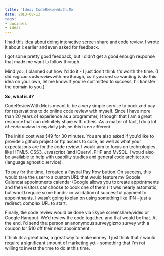 ```yaml
---
title: 'Idea: CodeReviewWith.Me'
date: 2013-08-13
tags:
- business
- ideas
---
```

I had this idea about doing interactive screen share and code review.  I wrote it about it earlier and even asked for feedback.

<!--more-->

I got some pretty good feedback, but I didn't get a good enough response that made me want to follow through.

Mind you, I planned out how I'd do it - I just don't think it's worth the time.  (I did register codereviewwith.me though, so if you end up wanting to do this idea on your own, let me know.  If you're committed to success, I'll transfer the domain to you.)

**So, what is it?**

CodeReviewWith.Me is meant to be a very simple service to book and pay for reservations to do online code review with myself.  Since I have more than 20 years of experience as a programmer, I thought that I am a great resource that can definitely share with others.  As a matter of fact, I do a lot of code review in my daily job, so this is no different.

The initial cost was $49 for 30 minutes.  You are also asked if you'd like to provide a github project or ftp access to code, as well as what your expectations are for the code review.  I would aim to focus on technologies like HTML5, CSS3, Javascript (and jQuery), PHP and MySQL.  I would also be available to help with usability studies and general code architecture (language agnostic service).

To pay for the time, I created a Paypal Pay Now button.  On success, this would take the user to a custom URL that would feature my Google Calendar appointments calendar (Google allows you to create appointments and then visitors can choose to book one of them.)  It was nearly automatic, but would require some hands-on validation of successful payment to appointments.  I wasn't going to plan on using something like IPN - just a redirect, complex URL to start.

Finally, the code review would be done via Skype screenshare/video or Google Hangout.  We'd review the code together, and that would be that.  At the end, I'd send that person an anonymous surveygizmo survey with a coupon for $10 off their next appointment.

I think its a great idea, a great way to make money.  I just think that it would require a significant amount of marketing yet - something that I'm not willing to invest the time to do at this time.
